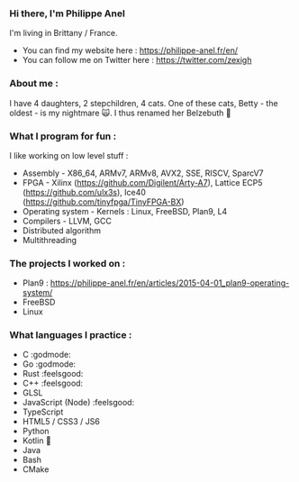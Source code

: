### Hi there, I'm Philippe Anel

I'm living in Brittany / France.

* You can find my website here : https://philippe-anel.fr/en/
* You can follow me on Twitter here : https://twitter.com/zexigh

### About me :

I have 4 daughters, 2 stepchildren, 4 cats. One of these cats, Betty - the oldest - is my nightmare :scream_cat:. I thus renamed her Belzebuth :speak_no_evil:

### What I program for fun :

I like working on low level stuff :

- Assembly - X86_64, ARMv7, ARMv8, AVX2, SSE, RISCV, SparcV7
- FPGA - Xilinx (https://github.com/Digilent/Arty-A7), Lattice ECP5 (https://github.com/ulx3s), Ice40 (https://github.com/tinyfpga/TinyFPGA-BX)
- Operating system - Kernels : Linux, FreeBSD, Plan9, L4
- Compilers - LLVM, GCC
- Distributed algorithm
- Multithreading

### The projects I worked on :

- Plan9 : https://philippe-anel.fr/en/articles/2015-04-01_plan9-operating-system/
- FreeBSD
- Linux

### What languages I practice :

- C :godmode:
- Go :godmode:
- Rust :feelsgood:
- C++ :feelsgood:
- GLSL
- JavaScript (Node) :feelsgood:
- TypeScript
- HTML5 / CSS3 / JS6
- Python
- Kotlin :beginner:
- Java
- Bash
- CMake
